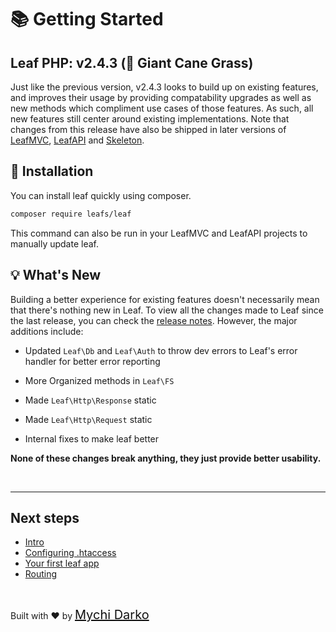 # 📚 Getting Started

## Leaf PHP: v2.4.3 (🎋 Giant Cane Grass)

Just like the previous version, v2.4.3 looks to build up on existing features, and improves their usage by providing compatability upgrades as well as new methods which compliment use cases of those features. As such, all new features still center around existing implementations. Note that changes from this release have also be shipped in later versions of [LeafMVC](/leaf-mvc/), [LeafAPI](/leaf-api/) and [Skeleton](/skeleton/).

## 📁 Installation

You can install leaf quickly using composer.

```bash
composer require leafs/leaf
```

This command can also be run in your LeafMVC and LeafAPI projects to manually update leaf.

## 💡 What's New

Building a better experience for existing features doesn't necessarily mean that there's nothing new in Leaf. To view all the changes made to Leaf since the last release, you can check the [release notes](https://github.com/leafsphp/leaf/releases/tag/v2.4.3). However, the major additions include:

- Updated `Leaf\Db` and `Leaf\Auth` to throw dev errors to Leaf's error handler for better error reporting

- More Organized methods in `Leaf\FS`

- Made `Leaf\Http\Response` static

- Made `Leaf\Http\Request` static

- Internal fixes to make leaf better

**None of these changes break anything, they just provide better usability.**

<br>
<hr>

## Next steps

- [Intro](leaf/v/2.4.2/intro/)
- [Configuring .htaccess](leaf/v/2.4.2/intro/htaccess)
- [Your first leaf app](leaf/v/2.4.2/intro/first)
- [Routing](leaf/v/2.4.2/routing/)

<br>

Built with ❤ by <a href="https://mychi.netlify.app" style="font-size: 20px; color: #111;" target="_blank">Mychi Darko</a>

